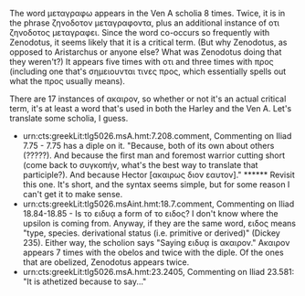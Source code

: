 The word μεταγραφω appears in the Ven A scholia 8 times. Twice, it is in the phrase ζηνοδοτον μεταγραφοντα, plus an additional instance of οτι ζηνοδοτος μεταγραφει. Since the word co-occurs so frequently with Zenodotus, it seems likely that it is a critical term. (But why Zenodotus, as opposed to Aristarchus or anyone else? What was Zenodotus doing that they weren't?)
It appears five times with οτι and three times with προς (including one that's σημειουνται τινες προς, which essentially spells out what the προς usually means).

There are 17 instances of ακαιρον, so whether or not it's an actual critical term, it's at least a word that's used in both the Harley and the Ven A. Let's translate some scholia, I guess.
* urn:cts:greekLit:tlg5026.msA.hmt:7.208.comment, Commenting on Iliad 7.75 - 7.75 has a diple on it. "Because, both of its own about others (?????). And because the first man and foremost warrior cutting short (come back to συγκοπήν, what's the best way to translate that participle?). And because Hector [ακαιρως διον εαυτον]."
****** Revisit this one. It's short, and the syntax seems simple, but for some reason I can't get it to make sense.
* urn:cts:greekLit:tlg5026.msAint.hmt:18.7.comment, Commenting on Iliad 18.84-18.85 - Is το ειδυᾳ a form of το ειδος? I don't know where the upsilon is coming from. Anyway, if they are the same word, ειδος means "type, species. derivational status (i.e. primitive or derived)" (Dickey 235). Either way, the scholion says "Saying ειδυᾳ is ακαιρον."
Ακαιρον appears 7 times with the obelos and twice with the diple. Of the ones that are obelized, Zenodotus appears twice.
* urn:cts:greekLit:tlg5026.msA.hmt:23.2405, Commenting on Iliad 23.581: "It is athetized because to say..."
